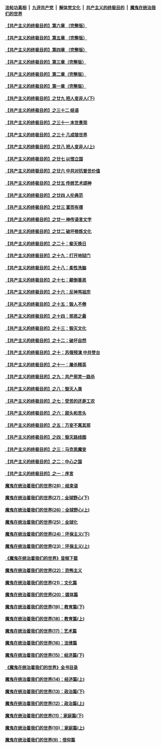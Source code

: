 ####  [法轮功真相](../../../../basic/blob/master/README.md?t=02141126) &nbsp;|&nbsp; [九评共产党](../../../../9ping.md/blob/master/README.md?t=02141126) &nbsp;|&nbsp; [解体党文化](../../../../jtdwh.md/blob/master/README.md?t=02141126)  &nbsp;|&nbsp; [共产主义的终极目的](../../../../gczydzjmd.md/blob/master/README.md?t=02141126) &nbsp;|&nbsp; [魔鬼在统治我们的世界](../../../../mgztzwmdsj.md/blob/master/README.md?t=02141126) 

#### [【共产主义的终极目的】第六章 （完整版）](../pages/nsc422/n11428913.md?t=02141126) 

#### [【共产主义的终极目的】第五章 （完整版）](../pages/nsc422/n11428912.md?t=02141126) 

#### [【共产主义的终极目的】第四章 （完整版）](../pages/nsc422/n11428907.md?t=02141126) 

#### [【共产主义的终极目的】第三章（完整版）](../pages/nsc422/n11428848.md?t=02141126) 

#### [【共产主义的终极目的】第二章（完整版）](../pages/nsc422/n11428831.md?t=02141126) 

#### [【共产主义的终极目的】第一章（完整版）](../pages/nsc422/n11417651.md?t=02141126) 

#### [【共产主义的终极目的】之廿九 把人变非人(下)](../pages/nsc422/n11344140.md?t=02141126) 

#### [【共产主义的终极目的】之三十二 结语](../pages/nsc422/n11360535.md?t=02141126) 

#### [【共产主义的终极目的】之三十一 末世景观](../pages/nsc422/n11351129.md?t=02141126) 

#### [【共产主义的终极目的】之三十 几成狼世界](../pages/nsc422/n11348280.md?t=02141126) 

#### [【共产主义的终极目的】之廿八 把人变非人(上)](../pages/nsc422/n11340492.md?t=02141126) 

#### [【共产主义的终极目的】之廿七 以恨立国](../pages/nsc422/n11336944.md?t=02141126) 

#### [【共产主义的终极目的】之廿六 中共对抗普世价值](../pages/nsc422/n11324785.md?t=02141126) 

#### [【共产主义的终极目的】之廿五 传统艺术颂神](../pages/nsc422/n11296396.md?t=02141126) 

#### [【共产主义的终极目的】之廿四 人伦典范](../pages/nsc422/n11296397.md?t=02141126) 

#### [【共产主义的终极目的】之廿三 富而有德](../pages/nsc422/n11283598.md?t=02141126) 

#### [【共产主义的终极目的】之廿一 神传语言文字](../pages/nsc422/n11263265.md?t=02141126) 

#### [【共产主义的终极目的】之廿二 破坏修炼文化](../pages/nsc422/n11245728.md?t=02141126) 

#### [【共产主义的终极目的】之二十：偷天换日](../pages/nsc422/n11238846.md?t=02141126) 

#### [【共产主义的终极目的】之十九：打开地狱门](../pages/nsc422/n11206376.md?t=02141126) 

#### [【共产主义的终极目的】之十八：柔性洗脑](../pages/nsc422/n11199994.md?t=02141126) 

#### [【共产主义的终极目的】之十七：颠倒善恶](../pages/nsc422/n11179782.md?t=02141126) 

#### [【共产主义的终极目的】之十六：反神骂祖宗](../pages/nsc422/n11166798.md?t=02141126) 

#### [【共产主义的终极目的】之十五：毁人不倦](../pages/nsc422/n11166792.md?t=02141126) 

#### [【共产主义的终极目的】之十四：邪恶之最](../pages/nsc422/n11150249.md?t=02141126) 

#### [【共产主义的终极目的】之十三：毁灭文化](../pages/nsc422/n11135227.md?t=02141126) 

#### [【共产主义的终极目的】之十二：破坏自然](../pages/nsc422/n11135214.md?t=02141126) 

#### [【共产主义的终极目的】之十：苏俄预演 中共登台](../pages/nsc422/n11118424.md?t=02141126) 

#### [【共产主义的终极目的】之十一：屠杀精英](../pages/nsc422/n11118442.md?t=02141126) 

#### [【共产主义的终极目的】之九：共产邪灵一路杀](../pages/nsc422/n11114139.md?t=02141126) 

#### [【共产主义的终极目的】之八：毁灭人类](../pages/nsc422/n11108503.md?t=02141126) 

#### [【共产主义的终极目的】之七：受苦的还是工农](../pages/nsc422/n11101809.md?t=02141126) 

#### [【共产主义的终极目的】之六：甜头和苦头](../pages/nsc422/n11096971.md?t=02141126) 

#### [【共产主义的终极目的】之五：万变不离其邪](../pages/nsc422/n11091285.md?t=02141126) 

#### [【共产主义的终极目的】之四：毁灭路线图](../pages/nsc422/n11086284.md?t=02141126) 

#### [【共产主义的终极目的】之三：马克思魔变](../pages/nsc422/n11061941.md?t=02141126) 

#### [【共产主义的终极目的】之二：中心之国](../pages/nsc422/n11047728.md?t=02141126) 

#### [【共产主义的终极目的】之一：序言](../pages/nsc422/n11086077.md?t=02141126) 

#### [魔鬼在统治着我们的世界(28)：结束语](../pages/nsc422/n10936246.md?t=02141126) 

#### [魔鬼在统治着我们的世界(27)：全球野心(下)](../pages/nsc422/n10928319.md?t=02141126) 

#### [魔鬼在统治着我们的世界(26)：全球野心(上)](../pages/nsc422/n10900318.md?t=02141126) 

#### [魔鬼在统治着我们的世界(25)：全球化](../pages/nsc422/n10788205.md?t=02141126) 

#### [魔鬼在统治着我们的世界(24)：环保主义(下)](../pages/nsc422/n10695307.md?t=02141126) 

#### [魔鬼在统治着我们的世界(23)：环保主义(上)](../pages/nsc422/n10688613.md?t=02141126) 

#### [《魔鬼在统治着我们的世界》音频下载](../pages/nsc422/n10635553.md?t=02141126) 

#### [魔鬼在统治着我们的世界(22)：恐怖主义](../pages/nsc422/n10614727.md?t=02141126) 

#### [魔鬼在统治着我们的世界(21)：文化篇](../pages/nsc422/n10597706.md?t=02141126) 

#### [魔鬼在统治着我们的世界(20)：媒体篇](../pages/nsc422/n10586579.md?t=02141126) 

#### [魔鬼在统治着我们的世界(19)：教育篇(下)](../pages/nsc422/n10564808.md?t=02141126) 

#### [魔鬼在统治着我们的世界(18)：教育篇(上)](../pages/nsc422/n10526970.md?t=02141126) 

#### [魔鬼在统治着我们的世界(17)：艺术篇](../pages/nsc422/n10499093.md?t=02141126) 

#### [魔鬼在统治着我们的世界(16)：法律篇](../pages/nsc422/n10485969.md?t=02141126) 

#### [魔鬼在统治着我们的世界(15)：经济篇(下)](../pages/nsc422/n10469975.md?t=02141126) 

#### [《魔鬼在统治着我们的世界》全书目录](../pages/nsc422/n10464261.md?t=02141126) 

#### [魔鬼在统治着我们的世界(14)：经济篇(上)](../pages/nsc422/n10457370.md?t=02141126) 

#### [魔鬼在统治着我们的世界(13)：政治篇(下)](../pages/nsc422/n10448270.md?t=02141126) 

#### [魔鬼在统治着我们的世界(12)：政治篇(上)](../pages/nsc422/n10444576.md?t=02141126) 

#### [魔鬼在统治着我们的世界(11)：家庭篇(下)](../pages/nsc422/n10440961.md?t=02141126) 

#### [魔鬼在统治着我们的世界(10)：家庭篇(上)](../pages/nsc422/n10435448.md?t=02141126) 

#### [魔鬼在统治着我们的世界(9)：信仰篇](../pages/nsc422/n10432159.md?t=02141126) 

